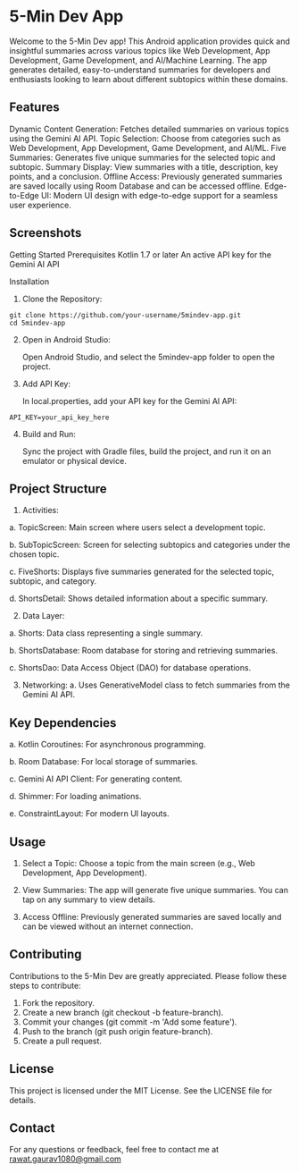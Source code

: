 # 5-Min Dev App

Welcome to the 5-Min Dev app! This Android application provides quick and insightful summaries across various topics like Web Development, App Development, Game Development, and AI/Machine Learning. The app generates detailed, easy-to-understand summaries for developers and enthusiasts looking to learn about different subtopics within these domains.

## Features
Dynamic Content Generation: Fetches detailed summaries on various topics using the Gemini AI API.
Topic Selection: Choose from categories such as Web Development, App Development, Game Development, and AI/ML.
Five Summaries: Generates five unique summaries for the selected topic and subtopic.
Summary Display: View summaries with a title, description, key points, and a conclusion.
Offline Access: Previously generated summaries are saved locally using Room Database and can be accessed offline.
Edge-to-Edge UI: Modern UI design with edge-to-edge support for a seamless user experience.

## Screenshots

Getting Started
Prerequisites
Kotlin 1.7 or later
An active API key for the Gemini AI API

Installation
1. Clone the Repository:

```
git clone https://github.com/your-username/5mindev-app.git
cd 5mindev-app
```

2. Open in Android Studio:

    Open Android Studio, and select the 5mindev-app folder to open the project.

3. Add API Key:

    In local.properties, add your API key for the Gemini AI API:

  ``API_KEY=your_api_key_here``

4. Build and Run:

    Sync the project with Gradle files, build the project, and run it on an emulator or physical device.

## Project Structure

1. Activities:

  a. TopicScreen: Main screen where users select a development topic.
  
  b. SubTopicScreen: Screen for selecting subtopics and categories under the chosen topic.
  
  c. FiveShorts: Displays five summaries generated for the selected topic, subtopic, and category.
  
  d. ShortsDetail: Shows detailed information about a specific summary.

2. Data Layer:

  a. Shorts: Data class representing a single summary.
  
  b. ShortsDatabase: Room database for storing and retrieving summaries.
  
  c. ShortsDao: Data Access Object (DAO) for database operations.

3. Networking:
  a. Uses GenerativeModel class to fetch summaries from the Gemini AI API.

## Key Dependencies

  a. Kotlin Coroutines: For asynchronous programming.
  
  b. Room Database: For local storage of summaries.
  
  c. Gemini AI API Client: For generating content.
  
  d. Shimmer: For loading animations.
  
  e. ConstraintLayout: For modern UI layouts.

## Usage

1. Select a Topic: Choose a topic from the main screen (e.g., Web Development, App Development).

2. View Summaries: The app will generate five unique summaries. You can tap on any summary to view details.

3. Access Offline: Previously generated summaries are saved locally and can be viewed without an internet connection.

##  Contributing

Contributions to the 5-Min Dev are greatly appreciated. Please follow these steps to contribute:

1. Fork the repository.
2. Create a new branch (git checkout -b feature-branch).
3. Commit your changes (git commit -m 'Add some feature').
4. Push to the branch (git push origin feature-branch).
5. Create a pull request.

##  License
This project is licensed under the MIT License. See the LICENSE file for details.

##  Contact
For any questions or feedback, feel free to contact me at rawat.gaurav1080@gmail.com

